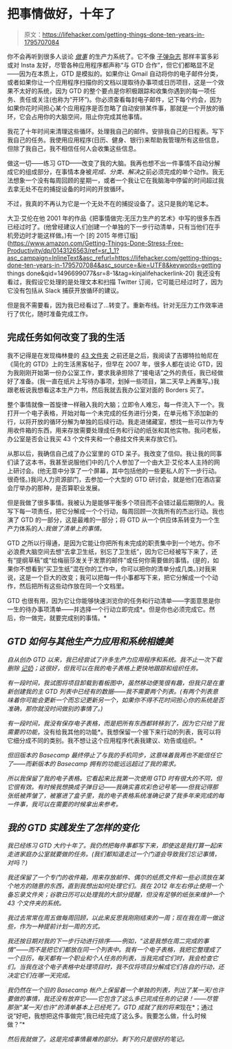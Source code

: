 # 把事情做好，十年了

> 原文：<https://lifehacker.com/getting-things-done-ten-years-in-1795707084>

你不会再听到很多人谈论 [*做事*](http://gettingthingsdone.com/) 的生产力系统了。它不像 [子弹杂志](http://lifehacker.com/the-bullet-journal-minus-the-hype-is-actually-a-reall-1786382012) 那样丰富多彩或对 Insta 友好，尽管各种应用程序都声称“与 GTD 合作”，但它们都略显不足——因为在本质上，GTD 是模拟的。如果你让 Gmail 自动将你的电子邮件分类，或者如果你让一个应用程序扫描你的文档以提取待办事项或日历项目，这是一个效果不太好的系统，因为 GTD 的整个要点是你积极跟踪和收集你遇到的每一项任务、责任或关注(也称为“开环”)。你必须查看每封电子邮件，记下每个约会，因为如果你花时间担心某个应用程序是否忽略了自动安排某件事，那就是一个开放的循环，它会占用你的大脑空间，阻止你完成其他事情。



我花了十年时间来清理这些循环。处理我自己的邮件。安排我自己的日程表。写下我自己的任务。我使用应用程序(日历、健身、银行)来帮助我管理所有这些信息，但除了我自己，我不相信任何人会收集这些信息。

做这一切——练习 GTD——改变了我的大脑。我再也想不出一件事情不自动分解成它的组成部分，在事情本身被*完成、分类、解决*之前必须完成的单个动作。我无法想象一个没有每周回顾的星期一，或者一个我让它在我脑海中停留的时间超过我去拿无处不在的捕捉设备的时间的开放循环。

不过，我真的不再认为它是一个无处不在的捕捉设备了。这只是我的笔记本。

大卫·艾伦在他 2001 年的作品《把事情做完:无压力生产的艺术》中写的很多东西已经过时了。(他曾经建议人们创建一个单独的下一步行动清单，只有当他们在手机旁边时才能这样做。)有一个 [的 2015 年修订版](https://www.amazon.com/Getting-Things-Done-Stress-Free-Productivity/dp/0143126563/ref=sr_1_1?asc_campaign=InlineText&asc_refurl=https://lifehacker.com/getting-things-done-ten-years-in-1795707084&asc_source=&ie=UTF8&keywords=getting things done&qid=1496699077&sr=8-1&tag=kinjalifehackerlink-20) 我还没有看过，我假设它处理的是处理文本和扫描 Twitter 订阅，它可能已经过时了，因为它没有包括从 Slack 捕获开放循环的建议。

但是我不需要看，因为我已经看过了...转变了。重新布线。针对无压力工作效率进行了优化，随时准备完成工作。

## 完成任务如何改变了我的生活

我不记得是在发现梅林曼的 [43 文件夹](http://www.43folders.com/) 之前还是之后，我阅读了吉娜特拉帕尼在《简化的 GTD》上的生活黑客帖子，但早在 2007 年，很多人都在谈论 GTD，因为我刚刚开始第一份办公室工作，要求我承担除了“接电话”之外的责任，我已经做好了准备。(我一直在纸片上写待办事项，划掉一些项目，第二天早上再重写。)我跟老板说我想看这本生产力书，然后我就去我办公室对面的 Borders 买了。

整个事情就像一首旋律一样融入我的大脑；立即令人难忘，每一件流入下一个。我打开一个电子表格，开始对每一个未完成的任务进行分类，在单元格下添加新的行，以将开放的循环分解为单独的后续行动。我走进储藏室，想找一些可以作为专用收件箱的东西，用来存放需要处理成任务和行动的纸张和其他实物。我问老板，办公室是否会让我买 43 个文件夹和一个悬挂文件夹来存放它们。

从那以后，我确信自己成了办公室里的 GTD 呆子。我改变了信仰。我让我的同事们读了这本书，我甚至说服他们中的几个人参加了一个由大卫·艾伦本人主持的网上研讨会。(他无意中分享了一个屏幕，其中包括他的一些更私人的下一步行动。很奇怪。)我问人力资源部门，去参加一个大型的 GTD 研讨会，就是他们在酒店宴会厅举办的那种，是否算职业发展。

但是我做了很多事情。我被认为是能够平衡多个项目而不会错过最后期限的人。我写下每一项责任，把它分解成一个个行动，每周回顾一次我所有的杰出行动。我也演了 GTD 的一部分，这是最难的一部分；将 GTD 从一个供应体系转变为一个生产力体系的人:*我做了清单上的事情。*

GTD 之所以行得通，是因为它能让你把所有未完成的职责集中到一个地方。你不必浪费大脑空间去想“去拿卫生纸，别忘了卫生纸”，因为它已经被写下来了，还有“提纲草稿”或“给梅丽莎发关于发票的邮件”或任何你需要做的事情。(是的，如果你不想看到“买卫生纸”混在你的工作中，你可以把你的清单分成几类。)对我来说，这是一个巨大的改变；我可以把每一件小事都写下来，把它分解成一个个动作，然后把所有这些动作放在同一个文档里。

GTD 也很有用，因为它让你能够快速浏览你的任务和行动清单——字面意思是你一生的待办事项清单——并选择一个行动立即完成*。但是你也必须完成它。然后，你一做完，就要完成别的事情。*

## *GTD 如何与其他生产力应用和系统相媲美*

*自从创办 GTD 以来，我已经尝试了许多生产力应用程序和系统。我不止一次下载删除 [记奶](https://www.rememberthemilk.com/)；这很好，但我可以在我的电子表格上更快地跟踪和组织任务。*

*有一段时间，我试图将项目卸载到看板图中，虽然移动便笺很有趣，但我只是在重新创建我的主 GTD 列表中已经有的数据——我不需要两个列表。(有两个列表意味着你可能会更新一个而忘记更新另一个，如果你不得不花时间担心你的系统是否准确，那你就没时间做别的事情了。)*



*有一段时间，我没有保存电子表格，而是把所有东西都转移到了，因为它只给了我需要的功能*，没有给我其他的功能*。我想保留一个接下来行动的列表，我可以将它细分成不同的类别。我不想让这个应用程序代表我建议、劝告或组织。*

*但旧版本的 Basecamp 最终停止了与我的手机同步，这意味着我再也不能信任它了——而新版本的 Basecamp 拥有的功能远远超过了我的需求。*

*所以我保留了我的电子表格。它看起来比我第一次使用 GTD 时有很大的不同，但它很有效。有时候我想换成子弹日记——我确实喜欢彩色记号笔——但我记得那张纸被弄皱了，被塞进了盒子里，我的电子表格系统准确记录了我多年来完成的每一件事，我可以在需要的时候拿出来参考。*

## *我的 GTD 实践发生了怎样的变化*

*我已经练习 GTD 大约十年了。我仍然把每件事都写下来，即使这是我打算一起床走进家庭办公室就要做的任务。(我们都知道走过一个门道会导致我们忘记事情，对吗？)*



*我还保留了一个专门的收件箱，用来存放邮件、偶尔的纸质文件和一些必须放在某个地方的随意的东西，直到我想出如何处理它们。我在 2012 年左右停止使用一个备忘录文件夹；谷歌日历可以处理我的大部分提醒，但没有足够的纸张来维护一个 43 个文件夹的系统。*

*我过去常常在周五做每周回顾，以此来反思我刚刚结束的一周；现在我在周一做这些，作为一种提前计划一周的方式。*

*我还按日期对我的下一步行动进行排序——例如，“这是我想在周二完成的事情”——而不是把它们都放在同一个列表中。我有一个电子表格，我把它整理成了一个日历，每天都有一个职业和个人任务的列表，当我完成它们时，我会检查它们。当我在这个电子表格中处理项目时，我不仅将项目分解成它们各自的行动，还决定它们在哪一天完成。*

*我仍然在一个旧的 Basecamp 帐户上保留着一个单独的列表，列出了某一天/也许要做的事情，我还没有放弃它——它包含了这么多已完成任务的记录！——尽管那张“某一天/也许”的清单基本上已经死了。GTD 成就了我的将来*现在*；通过说“好吧，我想把这件事做完”,我已经完成了这么多。我要怎么做，什么时候做？”*

*然后我就做了。这是完成事情最难的部分。剩下的只是很好的笔记。*